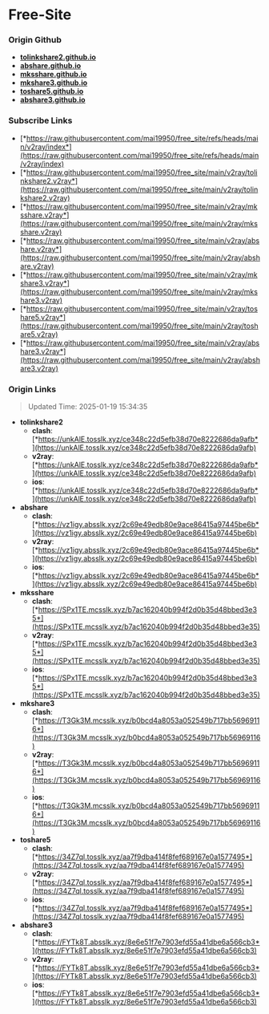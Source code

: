 # Free-Site

### Origin Github

- [**tolinkshare2.github.io**](https://github.com/tolinkshare2/tolinkshare2.github.io)
- [**abshare.github.io**](https://github.com/abshare/abshare.github.io)
- [**mksshare.github.io**](https://github.com/mksshare/mksshare.github.io)
- [**mkshare3.github.io**](https://github.com/mkshare3/mkshare3.github.io)
- [**toshare5.github.io**](https://github.com/toshare5/toshare5.github.io)
- [**abshare3.github.io**](https://github.com/abshare3/abshare3.github.io)

### Subscribe Links

- [*https://raw.githubusercontent.com/mai19950/free_site/refs/heads/main/v2ray/index*](https://raw.githubusercontent.com/mai19950/free_site/refs/heads/main/v2ray/index)
- [*https://raw.githubusercontent.com/mai19950/free_site/main/v2ray/tolinkshare2.v2ray*](https://raw.githubusercontent.com/mai19950/free_site/main/v2ray/tolinkshare2.v2ray)
- [*https://raw.githubusercontent.com/mai19950/free_site/main/v2ray/mksshare.v2ray*](https://raw.githubusercontent.com/mai19950/free_site/main/v2ray/mksshare.v2ray)
- [*https://raw.githubusercontent.com/mai19950/free_site/main/v2ray/abshare.v2ray*](https://raw.githubusercontent.com/mai19950/free_site/main/v2ray/abshare.v2ray)
- [*https://raw.githubusercontent.com/mai19950/free_site/main/v2ray/mkshare3.v2ray*](https://raw.githubusercontent.com/mai19950/free_site/main/v2ray/mkshare3.v2ray)
- [*https://raw.githubusercontent.com/mai19950/free_site/main/v2ray/toshare5.v2ray*](https://raw.githubusercontent.com/mai19950/free_site/main/v2ray/toshare5.v2ray)
- [*https://raw.githubusercontent.com/mai19950/free_site/main/v2ray/abshare3.v2ray*](https://raw.githubusercontent.com/mai19950/free_site/main/v2ray/abshare3.v2ray)

### Origin Links

> Updated Time: 2025-01-19 15:34:35

- **tolinkshare2**
  - **clash**: [*https://unkAlE.tosslk.xyz/ce348c22d5efb38d70e8222686da9afb*](https://unkAlE.tosslk.xyz/ce348c22d5efb38d70e8222686da9afb)
  - **v2ray**: [*https://unkAlE.tosslk.xyz/ce348c22d5efb38d70e8222686da9afb*](https://unkAlE.tosslk.xyz/ce348c22d5efb38d70e8222686da9afb)
  - **ios**: [*https://unkAlE.tosslk.xyz/ce348c22d5efb38d70e8222686da9afb*](https://unkAlE.tosslk.xyz/ce348c22d5efb38d70e8222686da9afb)
- **abshare**
  - **clash**: [*https://vz1igy.absslk.xyz/2c69e49edb80e9ace86415a97445be6b*](https://vz1igy.absslk.xyz/2c69e49edb80e9ace86415a97445be6b)
  - **v2ray**: [*https://vz1igy.absslk.xyz/2c69e49edb80e9ace86415a97445be6b*](https://vz1igy.absslk.xyz/2c69e49edb80e9ace86415a97445be6b)
  - **ios**: [*https://vz1igy.absslk.xyz/2c69e49edb80e9ace86415a97445be6b*](https://vz1igy.absslk.xyz/2c69e49edb80e9ace86415a97445be6b)
- **mksshare**
  - **clash**: [*https://SPx1TE.mcsslk.xyz/b7ac162040b994f2d0b35d48bbed3e35*](https://SPx1TE.mcsslk.xyz/b7ac162040b994f2d0b35d48bbed3e35)
  - **v2ray**: [*https://SPx1TE.mcsslk.xyz/b7ac162040b994f2d0b35d48bbed3e35*](https://SPx1TE.mcsslk.xyz/b7ac162040b994f2d0b35d48bbed3e35)
  - **ios**: [*https://SPx1TE.mcsslk.xyz/b7ac162040b994f2d0b35d48bbed3e35*](https://SPx1TE.mcsslk.xyz/b7ac162040b994f2d0b35d48bbed3e35)
- **mkshare3**
  - **clash**: [*https://T3Gk3M.mcsslk.xyz/b0bcd4a8053a052549b717bb56969116*](https://T3Gk3M.mcsslk.xyz/b0bcd4a8053a052549b717bb56969116)
  - **v2ray**: [*https://T3Gk3M.mcsslk.xyz/b0bcd4a8053a052549b717bb56969116*](https://T3Gk3M.mcsslk.xyz/b0bcd4a8053a052549b717bb56969116)
  - **ios**: [*https://T3Gk3M.mcsslk.xyz/b0bcd4a8053a052549b717bb56969116*](https://T3Gk3M.mcsslk.xyz/b0bcd4a8053a052549b717bb56969116)
- **toshare5**
  - **clash**: [*https://34Z7ql.tosslk.xyz/aa7f9dba414f8fef689167e0a1577495*](https://34Z7ql.tosslk.xyz/aa7f9dba414f8fef689167e0a1577495)
  - **v2ray**: [*https://34Z7ql.tosslk.xyz/aa7f9dba414f8fef689167e0a1577495*](https://34Z7ql.tosslk.xyz/aa7f9dba414f8fef689167e0a1577495)
  - **ios**: [*https://34Z7ql.tosslk.xyz/aa7f9dba414f8fef689167e0a1577495*](https://34Z7ql.tosslk.xyz/aa7f9dba414f8fef689167e0a1577495)
- **abshare3**
  - **clash**: [*https://FYTk8T.absslk.xyz/8e6e51f7e7903efd55a41dbe6a566cb3*](https://FYTk8T.absslk.xyz/8e6e51f7e7903efd55a41dbe6a566cb3)
  - **v2ray**: [*https://FYTk8T.absslk.xyz/8e6e51f7e7903efd55a41dbe6a566cb3*](https://FYTk8T.absslk.xyz/8e6e51f7e7903efd55a41dbe6a566cb3)
  - **ios**: [*https://FYTk8T.absslk.xyz/8e6e51f7e7903efd55a41dbe6a566cb3*](https://FYTk8T.absslk.xyz/8e6e51f7e7903efd55a41dbe6a566cb3)
